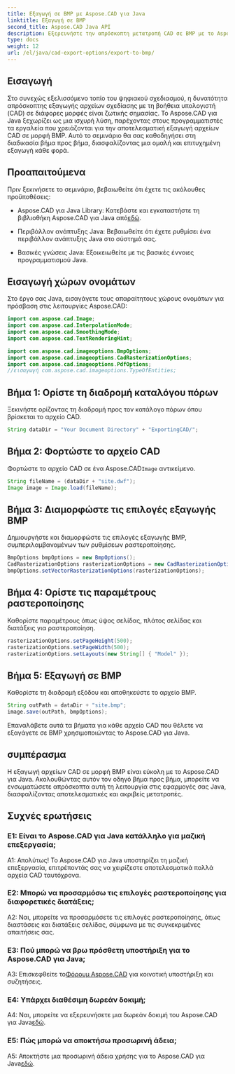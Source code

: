 ```yaml
---
title: Εξαγωγή σε BMP με Aspose.CAD για Java
linktitle: Εξαγωγή σε BMP
second_title: Aspose.CAD Java API
description: Εξερευνήστε την απρόσκοπτη μετατροπή CAD σε BMP με το Aspose.CAD για Java. Ακολουθήστε τον βήμα προς βήμα οδηγό μας για αποτελεσματικές και ακριβείς εξαγωγές.
type: docs
weight: 12
url: /el/java/cad-export-options/export-to-bmp/
---
```

## Εισαγωγή

Στο συνεχώς εξελισσόμενο τοπίο του ψηφιακού σχεδιασμού, η δυνατότητα απρόσκοπτης εξαγωγής αρχείων σχεδίασης με τη βοήθεια υπολογιστή (CAD) σε διάφορες μορφές είναι ζωτικής σημασίας. Το Aspose.CAD για Java ξεχωρίζει ως μια ισχυρή λύση, παρέχοντας στους προγραμματιστές τα εργαλεία που χρειάζονται για την αποτελεσματική εξαγωγή αρχείων CAD σε μορφή BMP. Αυτό το σεμινάριο θα σας καθοδηγήσει στη διαδικασία βήμα προς βήμα, διασφαλίζοντας μια ομαλή και επιτυχημένη εξαγωγή κάθε φορά.

## Προαπαιτούμενα

Πριν ξεκινήσετε το σεμινάριο, βεβαιωθείτε ότι έχετε τις ακόλουθες προϋποθέσεις:

- Aspose.CAD για Java Library: Κατεβάστε και εγκαταστήστε τη βιβλιοθήκη Aspose.CAD για Java από[εδώ](https://releases.aspose.com/cad/java/).

- Περιβάλλον ανάπτυξης Java: Βεβαιωθείτε ότι έχετε ρυθμίσει ένα περιβάλλον ανάπτυξης Java στο σύστημά σας.

- Βασικές γνώσεις Java: Εξοικειωθείτε με τις βασικές έννοιες προγραμματισμού Java.

## Εισαγωγή χώρων ονομάτων

Στο έργο σας Java, εισαγάγετε τους απαραίτητους χώρους ονομάτων για πρόσβαση στις λειτουργίες Aspose.CAD:

```java
import com.aspose.cad.Image;
import com.aspose.cad.InterpolationMode;
import com.aspose.cad.SmoothingMode;
import com.aspose.cad.TextRenderingHint;

import com.aspose.cad.imageoptions.BmpOptions;
import com.aspose.cad.imageoptions.CadRasterizationOptions;
import com.aspose.cad.imageoptions.PdfOptions;
//εισαγωγή com.aspose.cad.imageoptions.TypeOfEntities;
```

## Βήμα 1: Ορίστε τη διαδρομή καταλόγου πόρων

Ξεκινήστε ορίζοντας τη διαδρομή προς τον κατάλογο πόρων όπου βρίσκεται το αρχείο CAD.

```java
String dataDir = "Your Document Directory" + "ExportingCAD/";
```

## Βήμα 2: Φορτώστε το αρχείο CAD

 Φορτώστε το αρχείο CAD σε ένα Aspose.CAD`Image` αντικείμενο.

```java
String fileName = (dataDir + "site.dwf");
Image image = Image.load(fileName);
```

## Βήμα 3: Διαμορφώστε τις επιλογές εξαγωγής BMP

Δημιουργήστε και διαμορφώστε τις επιλογές εξαγωγής BMP, συμπεριλαμβανομένων των ρυθμίσεων ραστεροποίησης.

```java
BmpOptions bmpOptions = new BmpOptions();
CadRasterizationOptions rasterizationOptions = new CadRasterizationOptions();
bmpOptions.setVectorRasterizationOptions(rasterizationOptions);
```

## Βήμα 4: Ορίστε τις παραμέτρους ραστεροποίησης

Καθορίστε παραμέτρους όπως ύψος σελίδας, πλάτος σελίδας και διατάξεις για ραστεροποίηση.

```java
rasterizationOptions.setPageHeight(500);
rasterizationOptions.setPageWidth(500);
rasterizationOptions.setLayouts(new String[] { "Model" });
```

## Βήμα 5: Εξαγωγή σε BMP

Καθορίστε τη διαδρομή εξόδου και αποθηκεύστε το αρχείο BMP.

```java
String outPath = dataDir + "site.bmp";
image.save(outPath, bmpOptions);
```

Επαναλάβετε αυτά τα βήματα για κάθε αρχείο CAD που θέλετε να εξαγάγετε σε BMP χρησιμοποιώντας το Aspose.CAD για Java.

## συμπέρασμα

Η εξαγωγή αρχείων CAD σε μορφή BMP είναι εύκολη με το Aspose.CAD για Java. Ακολουθώντας αυτόν τον οδηγό βήμα προς βήμα, μπορείτε να ενσωματώσετε απρόσκοπτα αυτή τη λειτουργία στις εφαρμογές σας Java, διασφαλίζοντας αποτελεσματικές και ακριβείς μετατροπές.

## Συχνές ερωτήσεις

### Ε1: Είναι το Aspose.CAD για Java κατάλληλο για μαζική επεξεργασία;

Α1: Απολύτως! Το Aspose.CAD για Java υποστηρίζει τη μαζική επεξεργασία, επιτρέποντάς σας να χειρίζεστε αποτελεσματικά πολλά αρχεία CAD ταυτόχρονα.

### Ε2: Μπορώ να προσαρμόσω τις επιλογές ραστεροποίησης για διαφορετικές διατάξεις;

A2: Ναι, μπορείτε να προσαρμόσετε τις επιλογές ραστεροποίησης, όπως διαστάσεις και διατάξεις σελίδας, σύμφωνα με τις συγκεκριμένες απαιτήσεις σας.

### Ε3: Πού μπορώ να βρω πρόσθετη υποστήριξη για το Aspose.CAD για Java;

 A3: Επισκεφθείτε το[Φόρουμ Aspose.CAD](https://forum.aspose.com/c/cad/19) για κοινοτική υποστήριξη και συζητήσεις.

### Ε4: Υπάρχει διαθέσιμη δωρεάν δοκιμή;

 A4: Ναι, μπορείτε να εξερευνήσετε μια δωρεάν δοκιμή του Aspose.CAD για Java[εδώ](https://releases.aspose.com/).

### Ε5: Πώς μπορώ να αποκτήσω προσωρινή άδεια;

 A5: Αποκτήστε μια προσωρινή άδεια χρήσης για το Aspose.CAD για Java[εδώ](https://purchase.aspose.com/temporary-license/).